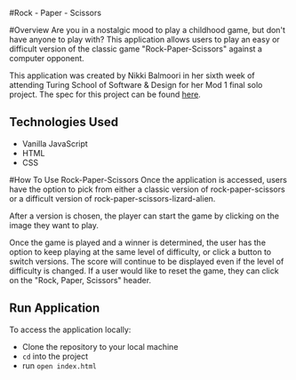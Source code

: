 #Rock - Paper - Scissors

#Overview
Are you in a nostalgic mood to play a childhood game, but don't have anyone to play with? This application allows users to play an easy or difficult version of the classic game "Rock-Paper-Scissors" against a computer opponent.

This application was created by Nikki Balmoori in her sixth week of attending Turing School of Software & Design for her Mod 1 final solo project. The spec for this project can be found [here](https://frontend.turing.edu/projects/module-1/rock-paper-scissors-solo.html).

## Technologies Used
- Vanilla JavaScript
- HTML
- CSS

#How To Use Rock-Paper-Scissors
Once the application is accessed, users have the option to pick from either a classic version of rock-paper-scissors or a difficult version of rock-paper-scissors-lizard-alien.

After a version is chosen, the player can start the game by clicking on the image they want to play.

Once the game is played and a winner is determined, the user has the option to keep playing at the same level of difficulty, or click a button to switch versions. The score will continue to be displayed even if the level of difficulty is changed. If a user would like to reset the game, they can click on the "Rock, Paper, Scissors" header.

## Run Application
To access the application locally:
- Clone the repository to your local machine
- `cd` into the project
- run `open index.html`

